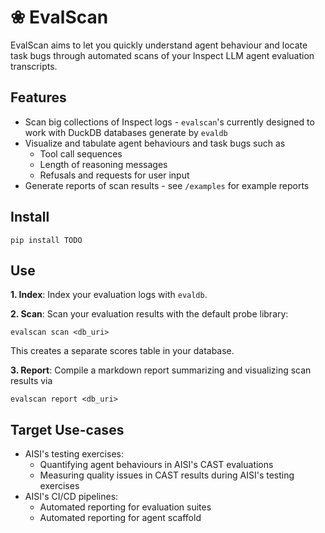# ❀ EvalScan

EvalScan aims to let you quickly understand agent behaviour and locate task bugs through automated scans of your Inspect LLM agent evaluation transcripts.

## Features
* Scan big collections of Inspect logs - `evalscan`'s currently designed to work with DuckDB databases generate by `evaldb`
* Visualize and tabulate agent behaviours and task bugs such as
    * Tool call sequences
    * Length of reasoning messages
    * Refusals and requests for user input
* Generate reports of scan results - see `/examples` for example reports

## Install

```
pip install TODO
```

## Use

**1. Index**: Index your evaluation logs with `evaldb`.

**2. Scan**: Scan your evaluation results with the default probe library:
```
evalscan scan <db_uri>
```
This creates a separate scores table in your database.

**3. Report**: Compile a markdown report summarizing and visualizing scan results via
```
evalscan report <db_uri>
```

## Target Use-cases
* AISI's testing exercises:
    * Quantifying agent behaviours in AISI's CAST evaluations
    * Measuring quality issues in CAST results during AISI's testing exercises
* AISI's CI/CD pipelines:
    * Automated reporting for evaluation suites
    * Automated reporting for agent scaffold
